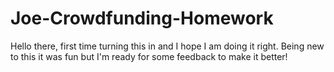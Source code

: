 # Joe-Crowdfunding-Homework
Hello there, first time turning this in and I hope I am doing it right.
Being new to this it was fun but I'm ready for some feedback to make it better!

